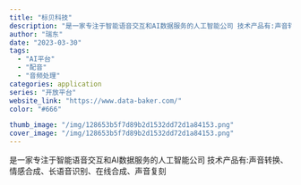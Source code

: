 ```yaml
---
title: "标贝科技"
description: "是一家专注于智能语音交互和AI数据服务的人工智能公司 技术产品有:声音转换、情感合成、长语音识别、在线合成、声音复刻"
author: "瑞东"
date: "2023-03-30"
tags:
  - "AI平台"
  - "配音"
  - "音频处理"
categories: application
series: "开放平台"
website_link: "https://www.data-baker.com/"
color: "#666"

thumb_image: "/img/128653b5f7d89b2d1532dd72d1a84153.png"
cover_image: "/img/128653b5f7d89b2d1532dd72d1a84153.png"
---
```


是一家专注于智能语音交互和AI数据服务的人工智能公司 技术产品有:声音转换、情感合成、长语音识别、在线合成、声音复刻